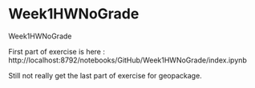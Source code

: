 # Week1HWNoGrade
Week1HWNoGrade




First part of exercise is here : http://localhost:8792/notebooks/GitHub/Week1HWNoGrade/index.ipynb


Still not really get the last part of exercise for geopackage. 

